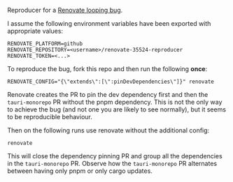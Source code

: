 Reproducer for a [Renovate looping bug](https://github.com/renovatebot/renovate/discussions/35524).

I assume the following environment variables have been exported with appropriate values:
```
RENOVATE_PLATFORM=github
RENOVATE_REPOSITORY=<username>/renovate-35524-reproducer
RENOVATE_TOKEN=<...>
```

To reproduce the bug, fork this repo and then run the following **once**:

```
RENOVATE_CONFIG="{\"extends\":[\":pinDevDependencies\"]}" renovate
```

Renovate creates the PR to pin the dev dependency first and then the `tauri-monorepo` PR without the pnpm dependency. This is not the only way to achieve the bug (and not one you are likely to see normally), but it seems to be reproducible behaviour.

Then on the following runs use renovate without the additional config:

```
renovate
```

This will close the dependency pinning PR and group all the dependencies in the `tauri-monorepo` PR. Observe how the `tauri-monorepo` PR alternates between having only pnpm or only cargo updates.
